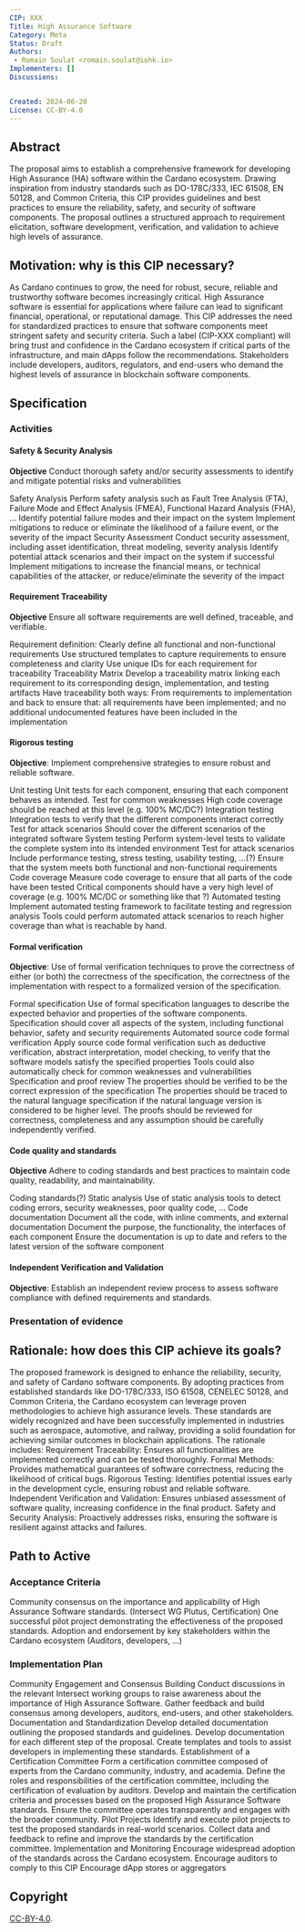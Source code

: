 ```yaml
---
CIP: XXX
Title: High Assurance Software
Category: Meta
Status: Draft
Authors:
 - Romain Soulat <romain.soulat@iohk.io>
Implementers: []
Discussions:


Created: 2024-06-20
License: CC-BY-4.0
---
```


## Abstract

The proposal aims to establish a comprehensive framework for developing High Assurance (HA) software within the Cardano ecosystem. Drawing inspiration from industry standards such as DO-178C/333, IEC 61508, EN 50128, and Common Criteria, this CIP provides guidelines and best practices to ensure the reliability, safety, and security of software components. The proposal outlines a structured approach to requirement elicitation, software development, verification, and validation to achieve high levels of assurance.

## Motivation: why is this CIP necessary?
As Cardano continues to grow, the need for robust, secure, reliable and trustworthy software becomes increasingly critical. High Assurance software is essential for applications where failure can lead to significant financial, operational, or reputational damage. This CIP addresses the need for standardized practices to ensure that software components meet stringent safety and security criteria. Such a label (CIP-XXX compliant) will bring trust and confidence in the Cardano ecosystem if critical parts of the infrastructure, and main dApps follow the recommendations. Stakeholders include developers, auditors, regulators, and end-users who demand the highest levels of assurance in blockchain software components.

## Specification

### Activities
#### Safety & Security Analysis
**Objective** Conduct thorough safety and/or security assessments to identify and mitigate potential risks and vulnerabilities

Safety Analysis
Perform safety analysis such as Fault Tree Analysis (FTA), Failure Mode and Effect Analysis (FMEA), Functional Hazard Analysis (FHA), …
Identify potential failure modes and their impact on the system
Implement mitigations to reduce or eliminate the likelihood of a failure event, or the severity of the impact 
Security Assessment
Conduct security assessment, including asset identification, threat modeling, severity analysis
Identify potential attack scenarios and their impact on the system if successful
Implement mitigations to increase the financial means, or technical capabilities of the attacker, or reduce/eliminate the severity of the impact



#### Requirement Traceability
**Objective** Ensure all software requirements are well defined, traceable, and verifiable.

Requirement definition:
Clearly define all functional and non-functional requirements
Use structured templates to capture requirements to ensure completeness and clarity
Use unique IDs for each requirement for traceability
Traceability Matrix
Develop a traceability matrix linking each requirement to its corresponding design, implementation, and testing artifacts
Have traceability both ways: From requirements to implementation and back to ensure that: all requirements have been implemented; and no additional undocumented features have been included in the implementation

#### Rigorous testing
**Objective**: Implement comprehensive strategies to ensure robust and reliable software.

Unit testing
Unit tests for each component, ensuring that each component behaves as intended.
Test for common weaknesses
High code coverage should be reached at this level (e.g. 100% MC/DC?)
Integration testing
Integration tests to verify that the different components interact correctly
Test for attack scenarios
Should cover the different scenarios of the integrated software
System testing
Perform system-level tests to validate the complete system into its intended environment
Test for attack scenarios
Include performance testing, stress testing, usability testing, …(?)
Ensure that the system meets both functional and non-functional requirements
Code coverage
Measure code coverage to ensure that all parts of the code have been tested
Critical components should have a very high level of coverage (e.g. 100% MC/DC or something like that ?)
Automated testing
Implement automated testing framework to facilitate testing and regression analysis
Tools could perform automated attack scenarios to reach higher coverage than what is reachable by hand.

#### Formal verification
**Objective**: Use of formal verification techniques to prove the correctness of either (or both) the correctness of the specification, the correctness of the implementation with respect to a formalized version of the specification.

Formal specification
Use of formal specification languages to describe the expected behavior and properties of the software components.
Specification should cover all aspects of the system, including functional behavior, safety and security requirements
Automated source code formal verification
Apply source code formal verification such as deductive verification, abstract interpretation, model checking, to verify that the software models satisfy the specified properties
Tools could also automatically check for common weaknesses and vulnerabilities
Specification and proof review
The properties should be verified to be the correct expression of the specification
The properties should be traced to the natural language specification if the natural language version is considered to be higher level.
The proofs should be reviewed for correctness, completeness and any assumption should be carefully independently verified.

####  Code quality and standards
**Objective** Adhere to coding standards and best practices to maintain code quality, readability, and maintainability.

Coding standards(?)
Static analysis
Use of static analysis tools to detect coding errors, security weaknesses, poor quality code, …
Code documentation
Document all the code, with inline comments, and external documentation
Document the purpose, the functionality, the interfaces of each component
Ensure the documentation is up to date and refers to the latest version of the software component
#### Independent Verification and Validation
**Objective**: Establish an independent review process to assess software compliance with defined requirements and standards.

### Presentation of evidence

## Rationale: how does this CIP achieve its goals?
The proposed framework is designed to enhance the reliability, security, and safety of Cardano software components. By adopting practices from established standards like DO-178C/333, ISO 61508, CENELEC 50128, and Common Criteria, the Cardano ecosystem can leverage proven methodologies to achieve high assurance levels. These standards are widely recognized and have been successfully implemented in industries such as aerospace, automotive, and railway, providing a solid foundation for achieving similar outcomes in blockchain applications. The rationale includes:
Requirement Traceability: Ensures all functionalities are implemented correctly and can be tested thoroughly.
Formal Methods: Provides mathematical guarantees of software correctness, reducing the likelihood of critical bugs.
Rigorous Testing: Identifies potential issues early in the development cycle, ensuring robust and reliable software.
Independent Verification and Validation: Ensures unbiased assessment of software quality, increasing confidence in the final product.
Safety and Security Analysis: Proactively addresses risks, ensuring the software is resilient against attacks and failures.


## Path to Active

### Acceptance Criteria
Community consensus on the importance and applicability of High Assurance Software standards. (Intersect WG Plutus, Certification)
One successful pilot project demonstrating the effectiveness of the proposed standards.
Adoption and endorsement by key stakeholders within the Cardano ecosystem (Auditors, developers, …)

### Implementation Plan
Community Engagement and Consensus Building
Conduct discussions in the relevant Intersect working groups to raise awareness about the importance of High Assurance Software.
Gather feedback and build consensus among developers, auditors, end-users, and other stakeholders.
Documentation and Standardization
Develop detailed documentation outlining the proposed standards and guidelines.
Develop documentation for each different step of the proposal.
Create templates and tools to assist developers in implementing these standards.
 Establishment of a Certification Committee
Form a certification committee composed of experts from the Cardano community, industry, and academia.
Define the roles and responsibilities of the certification committee, including the certification of evaluation by auditors.
Develop and maintain the certification criteria and processes based on the proposed High Assurance Software standards.
Ensure the committee operates transparently and engages with the broader community.
Pilot Projects
Identify and execute pilot projects to test the proposed standards in real-world scenarios.
Collect data and feedback to refine and improve the standards by the certification committee.
Implementation and Monitoring
Encourage widespread adoption of the standards across the Cardano ecosystem.
Encourage auditors to comply to this CIP
Encourage dApp stores or aggregators 
## Copyright
[CC-BY-4.0](https://creativecommons.org/licenses/by/4.0/legalcode).


